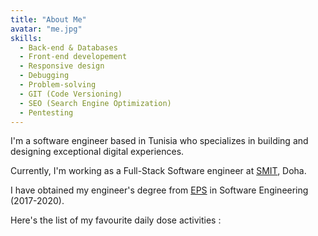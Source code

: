 ```yaml
---
title: "About Me"
avatar: "me.jpg"
skills:
  - Back-end & Databases
  - Front-end developement
  - Responsive design
  - Debugging
  - Problem-solving
  - GIT (Code Versioning)
  - SEO (Search Engine Optimization)
  - Pentesting
---
```


I'm a software engineer based in Tunisia who specializes in building and designing exceptional digital experiences.

Currently, I'm working as a Full-Stack Software engineer at [SMIT](https://www.smartmanagement-its.com), Doha.

I have obtained my engineer's degree from [EPS](https://www.polytecsousse.tn/) in Software Engineering (2017-2020).

Here's the list of my favourite daily dose activities :
